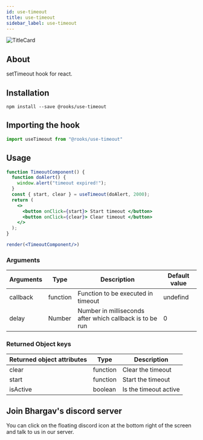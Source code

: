 ```yaml
---
id: use-timeout
title: use-timeout
sidebar_label: use-timeout
---
```


![TitleCard](https://raw.githubusercontent.com/imbhargav5/rooks/HEAD/packages/timeout/title-card.svg)

   

## About

setTimeout hook for react.
<br/>

## Installation

    npm install --save @rooks/use-timeout

## Importing the hook

```javascript
import useTimeout from "@rooks/use-timeout"
```

## Usage

```jsx
function TimeoutComponent() {
  function doAlert() {
    window.alert("timeout expired!");
  }
  const { start, clear } = useTimeout(doAlert, 2000);
  return (
    <>
      <button onClick={start}> Start timeout </button>
      <button onClick={clear}> Clear timeout </button>
    </>
  );
}

render(<TimeoutComponent/>)
```

### Arguments

| Arguments | Type     | Description                                              | Default value |
| --------- | -------- | -------------------------------------------------------- | ------------- |
| callback  | function | Function to be executed in timeout                       | undefind      |
| delay     | Number   | Number in milliseconds after which callback is to be run | 0             |

### Returned Object keys

| Returned object attributes | Type     | Description           |
| -------------------------- | -------- | --------------------- |
| clear                      | function | Clear the timeout     |
| start                      | function | Start the timeout     |
| isActive                   | boolean  | Is the timeout active |


## Join Bhargav's discord server
You can click on the floating discord icon at the bottom right of the screen and talk to us in our server.

    